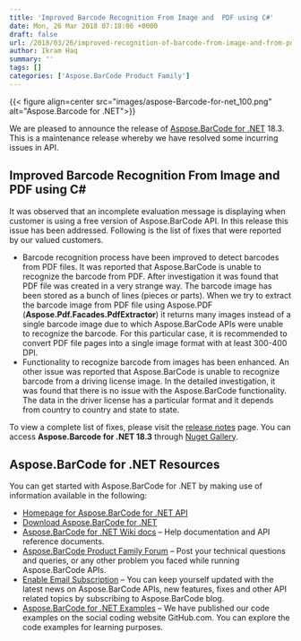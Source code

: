 ```yaml
---
title: 'Improved Barcode Recognition From Image and  PDF using C#'
date: Mon, 26 Mar 2018 07:18:06 +0000
draft: false
url: /2018/03/26/improved-recognition-of-barcode-from-image-and-from-pdf-with-aspose.barcode-for-.net-18.3/
author: Ikram Haq
summary: ''
tags: []
categories: ['Aspose.BarCode Product Family']
---
```




{{< figure align=center src="images/aspose-Barcode-for-net_100.png" alt="Aspose.Barcode for .NET">}}


We are pleased to announce the release of [Aspose.BarCode for .NET][1] 18.3. This is a maintenance release whereby we have resolved some incurring issues in API.

## Improved Barcode Recognition From Image and PDF using C#

It was observed that an incomplete evaluation message is displaying when customer is using a free version of Aspose.BarCode API. In this release this issue has been addressed. Following is the list of fixes that were reported by our valued customers.

*   Barcode recognition process have been improved to detect barcodes from PDF files. It was reported that Aspose.BarCode is unable to recognize the barcode from PDF. After investigation it was found that PDF file was created in a very strange way. The barcode image has been stored as a bunch of lines (pieces or parts). When we try to extract the barcode image from PDF file using Aspose.PDF (**Aspose.Pdf.Facades.PdfExtractor**) it returns many images instead of a single barcode image due to which Aspose.BarCode APIs were unable to recognize the barcode. For this particular case, it is recommended to convert PDF file pages into a single image format with at least 300-400 DPI.
*   Functionality to recognize barcode from images has been enhanced. An other issue was reported that Aspose.BarCode is unable to recognize barcode from a driving license image. In the detailed investigation, it was found that there is no issue with the Aspose.BarCode functionality. The data in the driver license has a particular format and it depends from country to country and state to state.

To view a complete list of fixes, please visit the [release notes][2] page. You can access **Aspose.Barcode for .NET 18.3** through [Nuget Gallery][3].

## Aspose.BarCode for .NET Resources

You can get started with Aspose.BarCode for .NET by making use of information available in the following:

*   [Homepage for Aspose.BarCode for .NET API][4]
*   [Download Aspose.BarCode for .NET][5]
*   [Aspose.BarCode for .NET Wiki docs][6] – Help documentation and API reference documents.
*   [Aspose.BarCode Product Family Forum][7] – Post your technical questions and queries, or any other problem you faced while running Aspose.BarCode APIs.
*   [Enable Email Subscription][8] – You can keep yourself updated with the latest news on Aspose.BarCode APIs, new features, fixes and other API related topics by subscribing to Aspose.BarCode blog.
*   [Aspose.BarCode for .NET Examples][9] – We have published our code examples on the social coding website GitHub.com. You can explore the code examples for learning purposes.




[1]: https://products.aspose.com/barcode/net
[2]: https://docs.aspose.com/display/barcodenet/Aspose.BarCode+for+.NET+18.3+Release+Notes
[3]: https://www.nuget.org/packages/Aspose.BarCode/
[4]: https://products.aspose.com/barcode/net
[5]: https://www.nuget.org/packages/Aspose.BarCode/
[6]: https://docs.aspose.com/barcode/net/
[7]: https://forum.aspose.com/c/barcode
[8]: https://blog.aspose.com/category/aspose-products/aspose-barcode-product-family/
[9]: https://github.com/aspose-barcode/Aspose.BarCode-for-.NET




